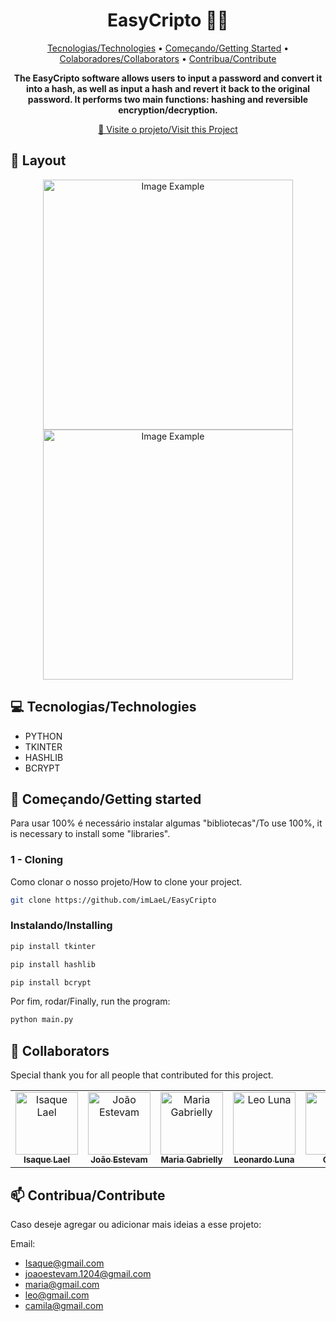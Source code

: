 <h1 align="center" style="font-weight: bold;">EasyCripto 👨‍💻</h1>

<p align="center">
 <a href="#tech">Tecnologias/Technologies</a> • 
 <a href="#started">Começando/Getting Started</a> • 
  <a href="#colab">Colaboradores/Collaborators</a> •
 <a href="#contribute">Contribua/Contribute</a>
</p>

<p align="center">
    <b>The EasyCripto software allows users to input a password and convert it into a hash, as well as input a hash and revert it back to the original password. It performs two main functions: hashing and reversible encryption/decryption.</b>
</p>

<p align="center">
     <a href="https://github.com/imLaeL/EasyCripto">📱 Visite o projeto/Visit this Project</a>
</p>

<h2 id="layout">🎨 Layout</h2>

<p align="center">
    <img src="../.github/example.png" alt="Image Example" width="400px">
    <img src="../.github/example.png" alt="Image Example" width="400px">
</p>

<h2 id="technologies">💻 Tecnologias/Technologies</h2>

- PYTHON
- TKINTER
- HASHLIB
- BCRYPT

<h2 id="started">🚀 Começando/Getting started</h2>

Para usar 100% é necessário instalar algumas "bibliotecas"/To use 100%, it is necessary to install some "libraries".

<h3>1 - Cloning</h3>

Como clonar o nosso projeto/How to clone your project.

```bash
git clone https://github.com/imLaeL/EasyCripto
```

<h3>Instalando/Installing</h3>

```bash
pip install tkinter
```
```bash
pip install hashlib
```
```bash
pip install bcrypt
```

Por fim, rodar/Finally, run the program:

```bash
python main.py
```

<h2 id="colab">🤝 Collaborators</h2>

Special thank you for all people that contributed for this project.

<table>
  <tr>
    <td align="center">
      <a href="https://github.com/imLaeL">
        <img src="Isaque" width="100px;" alt="Isaque Lael"/><br>
        <sub>
          <b>Isaque Lael</b>
        </sub>
      </a>
    </td>
    <td align="center">
      <a href="https://github.com/JoaoEstevam01">
        <img src="Joao" width="100px;" alt="João Estevam"/><br>
        <sub>
          <b>João Estevam</b>
        </sub>
      </a>
    </td>
    <td align="center">
      <a href="https://github.com/Rosesfox">
        <img src="Maria Gabrielly" width="100px;" alt="Maria Gabrielly"/><br>
        <sub>
          <b>Maria Gabrielly</b>
        </sub>
      </a>
    </td>
      <td align="center">
      <a href="https://github.com/LeoLuna307">
        <img src="Leo Luna" width="100px;" alt="Leo Luna"/><br>
        <sub>
          <b>Leonardo Luna</b>
        </sub>
      </a>
    </td>
      <td align="center">
      <a href="#">
        <img src="Camila" width="100px;" alt="Camila"/><br>
        <sub>
          <b>Camila</b>
        </sub>
      </a>
    </td>
  </tr>
</table>

<h2 id="contribute">📫 Contribua/Contribute</h2>

Caso deseje agregar ou adicionar mais ideias a esse projeto:

Email: 
- Isaque@gmail.com
- joaoestevam.1204@gmail.com
- maria@gmail.com
- leo@gmail.com
- camila@gmail.com
